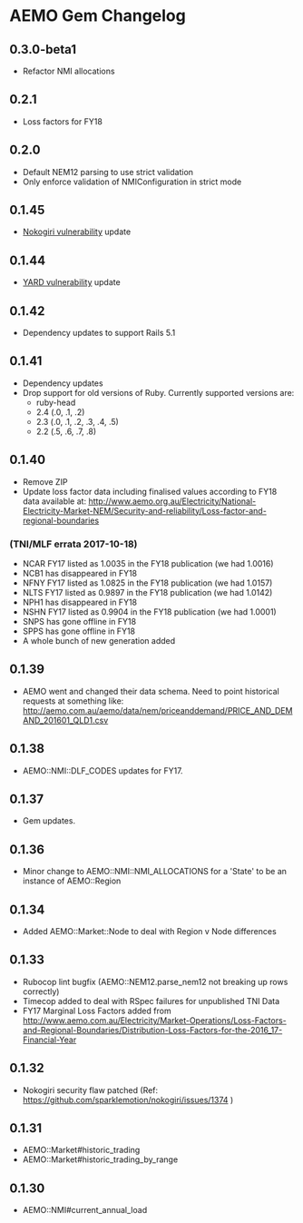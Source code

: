 # AEMO Gem Changelog

## 0.3.0-beta1

* Refactor NMI allocations

## 0.2.1

* Loss factors for FY18

## 0.2.0

* Default NEM12 parsing to use strict validation
* Only enforce validation of NMIConfiguration in strict mode

## 0.1.45

* [Nokogiri vulnerability](https://rubysec.com/advisories/nokogiri-CVE-2017-15412) update

## 0.1.44

* [YARD vulnerability](https://rubysec.com/advisories/yard-CVE-2017-17042) update

## 0.1.42

* Dependency updates to support Rails 5.1

## 0.1.41

* Dependency updates
* Drop support for old versions of Ruby. Currently supported versions are:
  * ruby-head
  * 2.4 (.0, .1, .2)
  * 2.3 (.0, .1, .2, .3, .4, .5)
  * 2.2 (.5, .6, .7, .8)

## 0.1.40

* Remove ZIP
* Update loss factor data including finalised values according to FY18 data
  available at:
  http://www.aemo.org.au/Electricity/National-Electricity-Market-NEM/Security-and-reliability/Loss-factor-and-regional-boundaries

### (TNI/MLF errata 2017-10-18)

* NCAR FY17 listed as 1.0035 in the FY18 publication (we had 1.0016)
* NCB1 has disappeared in FY18
* NFNY FY17 listed as 1.0825 in the FY18 publication (we had 1.0157)
* NLTS FY17 listed as 0.9897 in the FY18 publication (we had 1.0142)
* NPH1 has disappeared in FY18
* NSHN FY17 listed as 0.9904 in the FY18 publication (we had 1.0001)
* SNPS has gone offline in FY18
* SPPS has gone offline in FY18
* A whole bunch of new generation added

## 0.1.39

* AEMO went and changed their data schema. Need to point historical requests
at something like:
http://aemo.com.au/aemo/data/nem/priceanddemand/PRICE_AND_DEMAND_201601_QLD1.csv

## 0.1.38

* AEMO::NMI::DLF_CODES updates for FY17.

## 0.1.37

* Gem updates.

## 0.1.36

* Minor change to AEMO::NMI::NMI_ALLOCATIONS for a 'State' to be an instance of AEMO::Region

## 0.1.34

* Added AEMO::Market::Node to deal with Region v Node differences

## 0.1.33

* Rubocop lint bugfix (AEMO::NEM12.parse_nem12 not breaking up rows correctly)
* Timecop added to deal with RSpec failures for unpublished TNI Data
* FY17 Marginal Loss Factors added from http://www.aemo.com.au/Electricity/Market-Operations/Loss-Factors-and-Regional-Boundaries/Distribution-Loss-Factors-for-the-2016_17-Financial-Year

## 0.1.32

* Nokogiri security flaw patched (Ref: https://github.com/sparklemotion/nokogiri/issues/1374 )

## 0.1.31

* AEMO::Market#historic_trading
* AEMO::Market#historic_trading_by_range

## 0.1.30

* AEMO::NMI#current_annual_load
